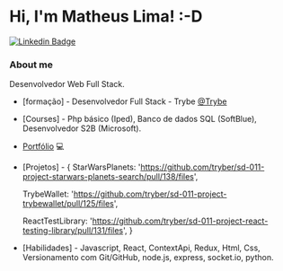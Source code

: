 # Hi, I'm Matheus Lima! :-D

[![Linkedin Badge](https://img.shields.io/badge/-LinkedIn-blue?style=flat-square&logo=Linkedin&logoColor=white&link=https://www.linkedin.com/in/matheus-lima-dev/)](https://www.linkedin.com/in/matheus-lima-dev/)


### About me
Desenvolvedor Web Full Stack.

- [formação] - Desenvolvedor Full Stack - Trybe [@Trybe](https://www.betrybe.com/)

- [Courses] - Php básico (Iped), Banco de dados SQL (SoftBlue), Desenvolvedor S2B (Microsoft). 

- [Portfólio](https://matheusdev.website/) 💻

- [Projetos] - {
    StarWarsPlanets: 'https://github.com/tryber/sd-011-project-starwars-planets-search/pull/138/files',
    
    TrybeWallet: 'https://github.com/tryber/sd-011-project-trybewallet/pull/125/files',

    ReactTestLibrary: 'https://github.com/tryber/sd-011-project-react-testing-library/pull/131/files',
}


- [Habilidades] - Javascript, React, ContextApi, Redux, Html, Css, Versionamento com Git/GitHub, node.js, express, socket.io, python. 

